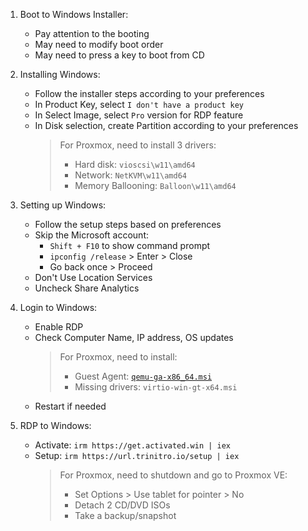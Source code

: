 1. Boot to Windows Installer:
    - Pay attention to the booting
    - May need to modify boot order
    - May need to press a key to boot from CD

2. Installing Windows:
    - Follow the installer steps according to your preferences
    - In Product Key, select `I don't have a product key`
    - In Select Image, select `Pro` version for RDP feature
    - In Disk selection, create Partition according to your preferences
        > For Proxmox, need to install 3 drivers:
        > - Hard disk: `vioscsi\w11\amd64`
        > - Network: `NetKVM\w11\amd64`
        > - Memory Ballooning: `Balloon\w11\amd64`

3. Setting up Windows:
    - Follow the setup steps based on preferences
    - Skip the Microsoft account:
        - `Shift + F10` to show command prompt
        - `ipconfig /release` > Enter > Close
        - Go back once > Proceed
    - Don't Use Location Services
    - Uncheck Share Analytics

5. Login to Windows:
    - Enable RDP
    - Check Computer Name, IP address, OS updates
        > For Proxmox, need to install:
        > - Guest Agent: [`qemu-ga-x86_64.msi`](https://fedorapeople.org/groups/virt/virtio-win/direct-downloads/latest-qemu-ga/qemu-ga-x86_64.msi)
        > - Missing drivers: `virtio-win-gt-x64.msi`
    - Restart if needed

6. RDP to Windows:
    - Activate: `irm https://get.activated.win | iex`
    - Setup: `irm https://url.trinitro.io/setup | iex`
        > For Proxmox, need to shutdown and go to Proxmox VE:
        > - Set Options > Use tablet for pointer > No
        > - Detach 2 CD/DVD ISOs
        > - Take a backup/snapshot